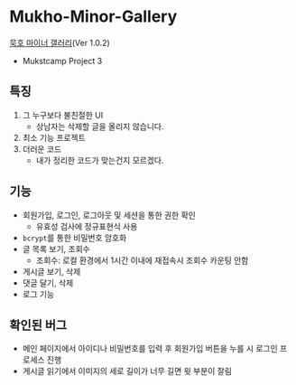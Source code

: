 # Mukho-Minor-Gallery

[묵호 마이너 갤러리](http://mukho.r-e.kr:2023/)(Ver 1.0.2)

- Mukstcamp Project 3

## 특징

1. 그 누구보다 불친절한 UI
   - 상남자는 삭제할 글을 올리지 않습니다.
2. 최소 기능 프로젝트
3. 더러운 코드
   - 내가 정리한 코드가 맞는건지 모르겠다.

## 기능

- 회원가입, 로그인, 로그아웃 및 세션을 통한 권한 확인
  - 유효성 검사에 정규표현식 사용
- `bcrypt`를 통한 비밀번호 암호화
- 글 목록 보기, 조회수
  - 조회수: 로컬 환경에서 1시간 이내에 재접속시 조회수 카운팅 안함
- 게시글 보기, 삭제
- 댓글 달기, 삭제
- 로그 기능

## 확인된 버그

- 메인 페이지에서 아이디나 비밀번호를 입력 후 회원가입 버튼을 누를 시 로그인 프로세스 진행
- 게시글 읽기에서 이미지의 세로 길이가 너무 길면 윗 부분이 잘림
